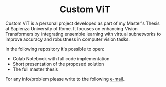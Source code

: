 <p>
  <h1 align="center">Custom ViT</h1>
</p>
Custom ViT is a personal project developed as part of my Master's Thesis at Sapienza University of Rome. It focuses on enhancing Vision Transformers by integrating ensemble learning with virtual subnetworks to improve accuracy and robustness in computer vision tasks.

In the following repository it's possible to open:

* Colab Notebook with full code implementation
* Short presentation of the proposed solution
* The full master thesis

For any info/problem please write to the following [e-mail](aferrante99@gmail.com).
